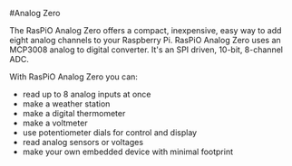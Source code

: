 <!--
---
name: Analog Zero
class: board
type: adc
formfactor: pHAT
manufacturer: RasPiO
description: A 10-bit 8-channel ADC for Raspberry Pi
url: http://rasp.io/analogzero/
github: https://github.com/raspitv/analogzero
buy: http://rasp.io/analogzero/
image: 'analog-zero.png'
pincount: 40
eeprom: no
power: 3v3
pin:
  '19':
    mode: spi
  '21':
    mode: spi
  '23':
    mode: spi
  '24':
    mode: spi
install:
  'devices':
    - 'spi'
-->
#Analog Zero

The RasPiO Analog Zero offers a compact, inexpensive, easy way to add eight analog channels to your Raspberry Pi. RasPiO Analog Zero uses an MCP3008 analog to digital converter. It's an SPI driven, 10-bit, 8-channel ADC.

With RasPiO Analog Zero you can:

* read up to 8 analog inputs at once
* make a weather station
* make a digital thermometer
* make a voltmeter
* use potentiometer dials for control and display
* read analog sensors or voltages
* make your own embedded device with minimal footprint